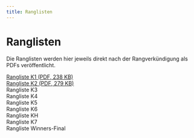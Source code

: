 ```yaml
---
title: Ranglisten
---
```


# Ranglisten

Die Ranglisten werden hier jeweils direkt nach der Rangverkündigung als PDFs veröffentlicht.

<a href="/docs/Rangliste-K1.pdf" target="_blank">Rangliste K1 (PDF, 238 KB)</a>\
<a href="/docs/Rangliste-K2.pdf" target="_blank">Rangliste K2 (PDF, 279 KB)</a>\
Rangliste K3\
Rangliste K4\
Rangliste K5\
Rangliste K6\
Rangliste KH\
Rangliste K7\
Rangliste Winners-Final
